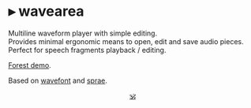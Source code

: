 # ▸ wavearea

Multiline waveform player with simple editing.<br/>
Provides minimal ergonomic means to open, edit and save audio pieces.<br/>
Perfect for speech fragments playback / editing.

<!-- [Demo](https://dy.github.io/wavearea?src=https://ia800207.us.archive.org/29/items/MLKDream/MLKDream_64kb.mp3). -->
[Forest demo](https://dy.github.io/wavearea?src=https://cdn.freesound.org/previews/147/147582_1728127-lq.mp3).

Based on [wavefont](https://github.com/dy/wavefont) and [sprae](https://github.com/dy/sprae).

<!--
## Operations

All operations on audio are reflected in URL as:

```
?src=path/to/audio&clip=300-400&br=100..200..300&del=0-10..10-20&mute=10-20&...
```

Operations are applied to source in turn.
Supported operations are (measured in blocks, each block is 1024 samples wide):

* `src=path/to/audio` – load source file by URL. Can be wav, mp3 or ogg, or any other format supported by browser.
* `norm` – normalize audio - make sure max volume is 1.
* `clip=from-to` – slice audio to indicated range.
* `br=at..at..at...` – break audio by segments at indicated points.
* `del=from-to..from-to..from-to...` – delete fragments of audio.
-->
<!-- * `fadein=start-duration`, `fadeout=start-duration` -->


<p align=center><a href="https://github.com/krishnized/license/">🕉</a></p>
